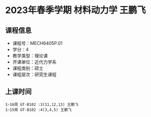 # 2023年春季学期 材料动力学 王鹏飞






## 课程信息

- 课程号：MECH6405P.01
- 学分：4
- 教学类型：理论课
- 开课单位：近代力学系
- 课程类别：硕士
- 课程层次：研究生课程

## 上课时间

```
1~16周 GT-B102 :3(11,12,13) 王鹏飞
1~15周 GT-B102 :4(3,4,5) 王鹏飞
```

